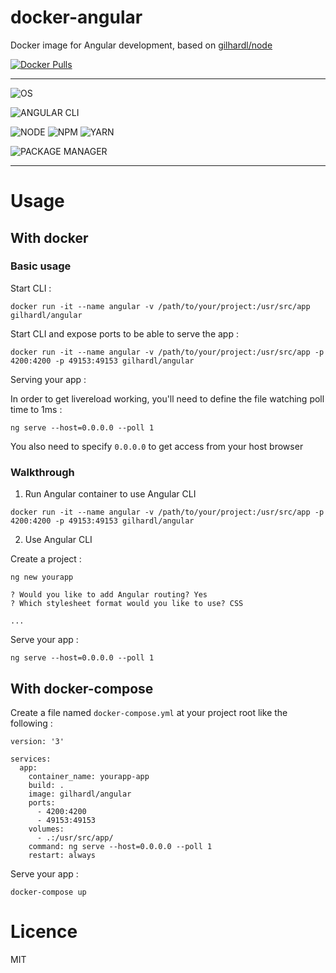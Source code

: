 # docker-angular

Docker image for Angular development, based on [gilhardl/node](https://github.com/gilhardl/docker-node)

[![Docker Pulls](https://img.shields.io/docker/pulls/gilhardl/angular.svg?style=flat-square&label=PULLS)](https://hub.docker.com/r/gilhardl/angular/)

---

![OS](https://img.shields.io/static/v1.svg?style=flat-square&label=OS&message=Linux%20Alpine)

![ANGULAR CLI](https://img.shields.io/npm/v/@angular/cli.svg?style=flat-square&label=ANGULAR%20CLI)

![NODE](https://img.shields.io/npm/v/node/lts.svg?style=flat-square&label=NODE)
![NPM](https://img.shields.io/npm/v/npm/lts.svg?style=flat-square&label=NPM)
![YARN](https://img.shields.io/npm/v/yarn/latest.svg?style=flat-square&label=YARN)

![PACKAGE MANAGER](https://img.shields.io/static/v1.svg?style=flat-square&label=PACKAGE%20MANAGER&message=Yarn)

---

# Usage

## With docker

### Basic usage

Start CLI :
```
docker run -it --name angular -v /path/to/your/project:/usr/src/app gilhardl/angular
```
Start CLI and expose ports to be able to serve the app :
```
docker run -it --name angular -v /path/to/your/project:/usr/src/app -p 4200:4200 -p 49153:49153 gilhardl/angular
```

Serving your app :

In order to get livereload working, you'll need to define the file watching poll time to 1ms :
```
ng serve --host=0.0.0.0 --poll 1
```
You also need to specify `0.0.0.0` to get access from your host browser

### Walkthrough

1. Run Angular container to use Angular CLI
```
docker run -it --name angular -v /path/to/your/project:/usr/src/app -p 4200:4200 -p 49153:49153 gilhardl/angular
```

2. Use Angular CLI

Create a project :
```
ng new yourapp

? Would you like to add Angular routing? Yes
? Which stylesheet format would you like to use? CSS

...
```

Serve your app :
```
ng serve --host=0.0.0.0 --poll 1
```

## With docker-compose

Create a file named `docker-compose.yml` at your project root like the following :
```
version: '3'

services:
  app:
    container_name: yourapp-app
    build: .
    image: gilhardl/angular
    ports:
      - 4200:4200
      - 49153:49153
    volumes:
      - .:/usr/src/app/
    command: ng serve --host=0.0.0.0 --poll 1
    restart: always
```

Serve your app :
```
docker-compose up
```

# Licence

MIT
